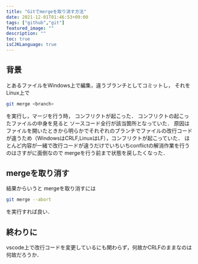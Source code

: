 ```yaml
---
title: "Gitでmergeを取り消す方法"
date: 2021-12-01T01:46:53+09:00
tags: ["github","git"]
featured_image: ""
description: ""
toc: true
isCJKLanguage: true
---
```


## 背景
とあるファイルをWindows上で編集，違うブランチとしてコミットし，
それをLinux上で
```sh
git merge <branch>
```
を実行し，マージを行う時，
コンフリクトが起こった．
コンフリクトの起こったファイルの中身を見ると
ソースコード全行が該当箇所となっていた．
原因はファイルを開いたときから明らかでそれぞれのブランチでファイルの改行コードが違うため（WindowsはCRLF,LinuxはLF），コンフリクトが起こっていた．
ほとんど内容が一緒で改行コードが違うだけでいちいちconflictの解消作業を行うのはさすがに面倒なので
mergeを行う前まで状態を戻したくなった．

## mergeを取り消す
結果からいうと
mergeを取り消すには
```sh
git merge --abort
```
を実行すれば良い．

## 終わりに
vscode上で改行コードを変更しているにも関わらず，何故かCRLFのままなのは何故だろうか．


